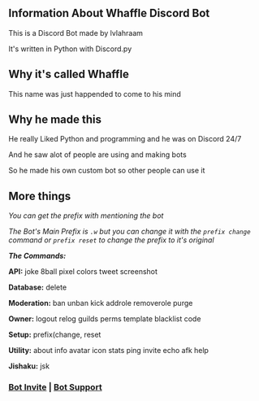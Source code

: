 <!-- ![Logo](https://i.postimg.cc/SQ2ZzSjg/MainLogo.webp) -->
## Information About Whaffle Discord Bot
This is a Discord Bot made by lvlahraam

It's written in Python with Discord.py

## Why it's called Whaffle
This name was just happended to come to his mind

## Why he made this
He really Liked Python and programming and he was on Discord 24/7

And he saw alot of people are using and making bots

So he made his own custom bot so other people can use it

## More things
*You can get the prefix with mentioning the bot*

*The Bot's Main Prefix is `.w` but you can change it with the `prefix change` command or `prefix reset` to change the prefix to it's original*

***The Commands:***

**API:**
joke 8ball pixel colors tweet screenshot

**Database:**
delete

**Moderation:**
ban unban kick addrole removerole purge

**Owner:**
logout relog guilds perms template blacklist code

**Setup:**
prefix(change, reset

**Utility:**
about info avatar icon stats ping invite echo afk help

**Jishaku:**
jsk

### [Bot Invite](https://dsc.gg/whaffle-bot) | [Bot Support](https://dsc.gg/whaffle-support)
